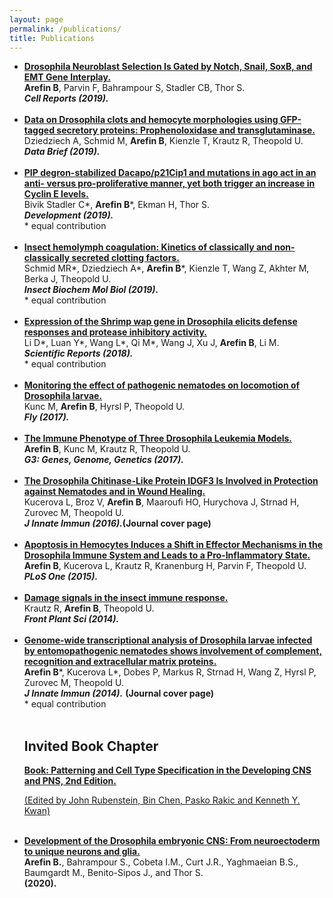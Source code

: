 ```yaml
---
layout: page
permalink: /publications/
title: Publications
---
```



<ul>
	<li>
		<a href="https://www.ncbi.nlm.nih.gov/pubmed/31825841">	<b>Drosophila Neuroblast Selection Is Gated by Notch, Snail, SoxB, and EMT Gene Interplay.</b></a><br><b>Arefin B</b>, Parvin F, Bahrampour S, Stadler CB, Thor S.<br><i>
		<b>Cell Reports (2019).</b></i>
  
  </li><br>
	<li>
		<a href="https://www.ncbi.nlm.nih.gov/pubmed/31367663"><b>Data on Drosophila clots and hemocyte morphologies using GFP-tagged secretory proteins: Prophenoloxidase and transglutaminase.</b></a><br>
	Dziedziech A, Schmid M, <b>Arefin B</b>, Kienzle T, Krautz R, Theopold U.<br><i>
	<b>Data Brief (2019).</b></i>
	
  </li><br>
	<li>
	<a href="https://www.ncbi.nlm.nih.gov/pubmed/31289041">	<b>PIP degron-stabilized Dacapo/p21Cip1 and mutations in ago act in an anti- versus pro-proliferative manner, yet both trigger an increase in Cyclin E levels.</b></a><br>
	Bivik Stadler C*, <b>Arefin B</b>*, Ekman H, Thor S.<br><i>
	<b>Development (2019).</b><br></i>
	* equal contribution

</li><br>
<li>
	<a href="https://www.ncbi.nlm.nih.gov/pubmed/30974174">	<b>Insect hemolymph coagulation: Kinetics of classically and non-classically secreted clotting factors.</b></a><br>
	Schmid MR*, Dziedziech A*, <b>Arefin B</b>*, Kienzle T, Wang Z, Akhter M, Berka J, Theopold U.<br><i>
	<b>Insect Biochem Mol Biol (2019).</b><br></i>
	* equal contribution
	
 </li><br>
	<li>
	<a href="https://www.ncbi.nlm.nih.gov/pubmed/29884877">	<b>Expression of the Shrimp wap gene in Drosophila elicits defense responses and protease inhibitory activity.</b></a><br>
	Li D*, Luan Y*, Wang L*, Qi M*, Wang J, Xu J, <b>Arefin B</b>, Li M.<br><i>
	<b>Scientific Reports (2018).</b><br></i>
	* equal contribution
	
</li><br>
	<li>
	<a href="https://www.ncbi.nlm.nih.gov/pubmed/28631995">	<b>Monitoring the effect of pathogenic nematodes on locomotion of Drosophila larvae.</b></a><br>
	Kunc M, <b>Arefin B</b>, Hyrsl P, Theopold U.<br><i>
	<b>Fly (2017).</b></i><br>
	
</li><br>
	<li>
	<a href="https://www.ncbi.nlm.nih.gov/pubmed/28476910">	<b>The Immune Phenotype of Three Drosophila Leukemia Models.</b></a><br>
	<b>Arefin B</b>, Kunc M, Krautz R, Theopold U.<br><i>
	<b>G3: Genes, Genome, Genetics (2017).</b></i><br>
	
	
</li><br>
	<li>
	<a href="https://www.ncbi.nlm.nih.gov/pubmed/26694862">	<b>The Drosophila Chitinase-Like Protein IDGF3 Is Involved in Protection against Nematodes and in Wound Healing.</b></a><br>
	Kucerova L, Broz V, <b>Arefin B</b>, Maaroufi HO, Hurychova J, Strnad H, Zurovec M, Theopold U.<br><i>
	<b>J Innate Immun (2016).</b></i><b>(Journal cover page)</b><br>
	
	
</li><br>
	<li>
	<a href="https://www.ncbi.nlm.nih.gov/pubmed/26322507">	<b>Apoptosis in Hemocytes Induces a Shift in Effector Mechanisms in the Drosophila Immune System and Leads to a Pro-Inflammatory State.</b></a><br>
	<b>Arefin B</b>, Kucerova L, Krautz R, Kranenburg H, Parvin F, Theopold U.<br><i>
	<b>PLoS One (2015).</b></i><br>
	
	
</li><br>
	<li>
	<a href="https://www.ncbi.nlm.nih.gov/pubmed/25071815">	<b>Damage signals in the insect immune response.</b></a><br>
	Krautz R, <b>Arefin B</b>, Theopold U.<br><i>
	<b>Front Plant Sci (2014).</b></i><br>	
	
	
</li><br>
	<li>
	<a href="https://www.ncbi.nlm.nih.gov/pubmed/23988573">	<b>Genome-wide transcriptional analysis of Drosophila larvae infected by entomopathogenic nematodes shows involvement of complement, recognition and extracellular matrix proteins.</b></a><br>
	<b>Arefin B</b>*, Kucerova L*, Dobes P, Markus R, Strnad H, Wang Z, Hyrsl P, Zurovec M, Theopold U.<br><i>
	<b>J Innate Immun (2014).</b></i> <b>(Journal cover page)</b><br>
	* equal contribution<br><br>

<h2> Invited Book Chapter</h2>
<a href="https://www.sciencedirect.com/book/9780128144053/patterning-and-cell-type-specification-in-the-developing-cns-and-pns"> <b>Book: Patterning and Cell Type Specification in the Developing CNS and PNS, 2nd Edition.</b> <br>

(Edited by John Rubenstein, Bin Chen, Pasko Rakic and Kenneth Y. Kwan)

</li><br>
	<li>
	<a href="https://www.sciencedirect.com/science/article/pii/B9780128144053000254"> <b>Development of the Drosophila embryonic CNS: From neuroectoderm to unique neurons and glia.</b></a><br><b>Arefin B.</b>, Bahrampour S., Cobeta I.M., Curt J.R., Yaghmaeian B.S., Baumgardt M., Benito-Sipos J., and Thor S. <b><br> (2020).</b> <br> 	
	
